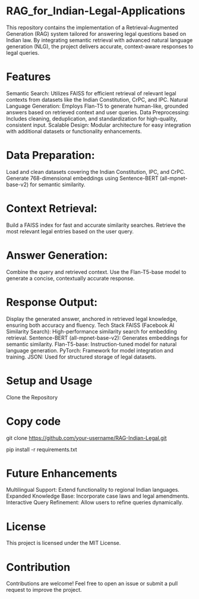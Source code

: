 # RAG_for_Indian-Legal-Applications
This repository contains the implementation of a Retrieval-Augmented Generation (RAG) system tailored for answering legal questions based on Indian law. By integrating semantic retrieval with advanced natural language generation (NLG), the project delivers accurate, context-aware responses to legal queries.

# Features
Semantic Search: Utilizes FAISS for efficient retrieval of relevant legal contexts from datasets like the Indian Constitution, CrPC, and IPC.
Natural Language Generation: Employs Flan-T5 to generate human-like, grounded answers based on retrieved context and user queries.
Data Preprocessing: Includes cleaning, deduplication, and standardization for high-quality, consistent input.
Scalable Design: Modular architecture for easy integration with additional datasets or functionality enhancements.

# Data Preparation:

Load and clean datasets covering the Indian Constitution, IPC, and CrPC.
Generate 768-dimensional embeddings using Sentence-BERT (all-mpnet-base-v2) for semantic similarity.
# Context Retrieval:

Build a FAISS index for fast and accurate similarity searches.
Retrieve the most relevant legal entries based on the user query.
# Answer Generation:

Combine the query and retrieved context.
Use the Flan-T5-base model to generate a concise, contextually accurate response.
# Response Output:

Display the generated answer, anchored in retrieved legal knowledge, ensuring both accuracy and fluency.
Tech Stack
FAISS (Facebook AI Similarity Search): High-performance similarity search for embedding retrieval.
Sentence-BERT (all-mpnet-base-v2): Generates embeddings for semantic similarity.
Flan-T5-base: Instruction-tuned model for natural language generation.
PyTorch: Framework for model integration and training.
JSON: Used for structured storage of legal datasets.
# Setup and Usage
Clone the Repository
# Copy code
git clone https://github.com/your-username/RAG-Indian-Legal.git  

pip install -r requirements.txt  
  
# Future Enhancements
Multilingual Support: Extend functionality to regional Indian languages.
Expanded Knowledge Base: Incorporate case laws and legal amendments.
Interactive Query Refinement: Allow users to refine queries dynamically.
# License
This project is licensed under the MIT License.

# Contribution
Contributions are welcome! Feel free to open an issue or submit a pull request to improve the project.
